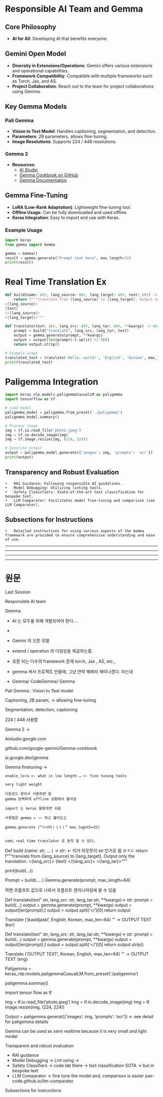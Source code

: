 # Responsible AI Team and Gemma

## Core Philosophy
- **AI for All**: Developing AI that benefits everyone.

## Gemini Open Model
- **Diversity in Extensions/Operations**: Gemini offers various extensions and operational capabilities.
- **Framework Compatibility**: Compatible with multiple frameworks such as Torch, Jax, and AS.
- **Project Collaboration**: Reach out to the team for project collaborations using Gemma.

## Key Gemma Models
### Pali Gemma
- **Vision to Text Model**: Handles captioning, segmentation, and detection.
- **Parameters**: 2B parameters, allows fine-tuning.
- **Image Resolutions**: Supports 224 / 448 resolutions.

### Gemma 2
- **Resources**:
  - [AI Studio](https://aistudio.google.com)
  - [Gemma Cookbook on GitHub](https://github.com/google-gemini/Gemma-cookbook)
  - [Gemma Documentation](https://ai.google.dev/gemma)

## Gemma Fine-Tuning
- **LoRA (Low-Rank Adaptation)**: Lightweight fine-tuning tool.
- **Offline Usage**: Can be fully downloaded and used offline.
- **Keras Integration**: Easy to import and use with Keras.

### Example Usage
```python
import keras
from gemma import Gemma

gemma = Gemma()
result = gemma.generate("Prompt text here", max_length=32)
print(result)

```
# Real Time Translation Ex
```python
def build(name: str, lang_source: str, lang_target: str, text: str) -> str:
    return f"""translate from {lang_source} to {lang_target}. Output only the translation.
<{lang_source}>
{text}
</{lang_source}>
<{lang_target}>"""

def translate(text: str, lang_src: str, lang_tar: str, **kwargs) -> str:
    prompt = build("translate", lang_src, lang_tar, text)
    output = gemma.generate(prompt, **kwargs)
    output = output[len(prompt):].split('</')[0]
    return output.strip()

# Example usage
translated_text = translate('Hello, world!', 'English', 'Korean', max_length=64)
print(translated_text)
```
# Paligemma Integration
``` python
import keras_nlp.models.paligemmaCasualLM as paligemma
import tensorflow as tf

# Load model
paligemma_model = paligemma.from_preset('./paligemma')
paligemma_model.summary()

# Process image
img = tf.io.read_file('photo.jpeg')
img = tf.io.decode_image(img)
img = tf.image.resize(img, (224, 224))

# Generate output
output = paligemma_model.generate({'images': img, 'prompts': 'ocr'})
print(output)
```

## Transparency and Robust Evaluation

	•	RAI Guidance: Following responsible AI guidelines.
	•	Model Debugging: Utilizing linting tools.
	•	Safety Classifiers: State-of-the-art text classification for bespoke text.
	•	LLM Comparator: Facilitates model fine-tuning and comparison (see LLM Comparator).

## Subsections for Instructions

	•	Detailed instructions for using various aspects of the Gemma framework are provided to ensure comprehensive understanding and ease of use.


--------------
-----
----
----
# 원문
Last Session 

Responsible AI team

Gemma 

- AI 는 모두를 위해 개발되어야 한다….

- 

- Gemini 의 오픈 모델

- extend / operation 의 다양성을 제공하는중. 

- 호환 되는 다수의 framework 존재 torch, Jax , AS, etc., 

- gemma 써서 프로젝트 만들때, 그냥 연락 해봐라 재미나겠다. 라는데

- Gemma/ CodeGemma/ Gemma

Pali Gemma : Vision to Text model

Captioning, 2B param, -> allowing fine-tuning

Segmentation, detection, captioning

224 / 448 사용함

Gemma 2 -> 

Aistudio.google.com

github.com/google-gemini/Gemma-cookbook

ai.google.dev/gemma


Gemma finetuning ->

	enable_lora <- what is low length … <- fine tuning tools

	very light weight
	
	다운로드 받아서 사용하면 됨
	gemma 완벽하게 offline 상황에서 돌아감

	import 는 keras 활용하면 쉬움
	
	사용법은 gemma = ~~ 하고 불러오고
	
	gemma.generate (“ㅇ너마ㅣㅓㅏㅣ” max_legnth=32)


	semi real time translator 로 동작 할 수 있다.

	
Def build (name: str, … ) -> str: <- 이거 아웃풋이 str 인거로 됨 ㄹㅈㄷ
	return f”””translate from {lang_source} to {lang_target}. Output only the translation.
<{lang_src}>
{text}
</{lang_src}>
<{lang_tar}>”””

print(buld(…))

Prompt = build(…..)
Gemma.generate(prompt, max_length=64)

하면 프롬프트 값으로 나와서 프롬프트 엔지니어링에 쓸 수 있음

Def translate(text” str, lang_src: str, lang_tar:str, **kwargs)-> str:
	prompt = build(…)
	output = gemma.generate(prompt, **kwargs)
	output = output[len(prompt):]
	output = output.split(‘</‘)[0]
	return output

Translate (‘jkasldjaskl’, English, Korean, max_len=64)
‘’’
->  OUTPUT TEXT (kor)


Def translate(text” str, lang_src: str, lang_tar:str, **kwargs)-> str:
	prompt = build(…)
	output = gemma.generate(prompt, **kwargs)
	output = output[len(prompt):]
	output = output.split(‘</‘)[0]
	return output.strip()

Translate (‘OUTPUT TEXT’, Korean, English, max_len=64)
‘’’
->  OUTPUT TEXT (eng)


Paligemma = keras_nlp.models.paligemmaCasualLM.from_preset(‘./paligemma’)


paligemma.summay()

Import tensor flow as tf

Img = tf.io.read_file(‘photo.jpeg’)
Img = tf.io.decode_image(img)
Img = tf. image.resize(img, (224, 224))


Output = paligemma.generat({‘images’: img, ‘prompts’: ‘ocr’}) <- see detail for paligemma details

Gemma can be used as semi realtime because it is very small and light model


Transparent and robust evaluation

- RAI guidance
- Model Debugging -> Lint using -> 
- Safety Classifiers -> code lab there -> text classification SOTA -> but in bespoke text 
- LLM Comparator -> fine tune the model and, comparison is easier pair-code.github.io/llm-comparator 


Subsections for instructions







